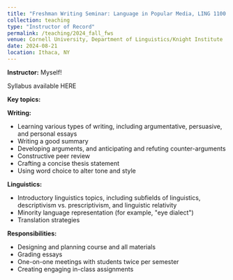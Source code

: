 ```yaml
---
title: "Freshman Writing Seminar: Language in Popular Media, LING 1100 (Fall 2024)"
collection: teaching
type: "Instructor of Record"
permalink: /teaching/2024_fall_fws
venue: Cornell University, Department of Linguistics/Knight Institute
date: 2024-08-21
location: Ithaca, NY
---
```


<b>Instructor:</b> Myself! 

Syllabus available HERE

<b>Key topics:</b> 

<b>Writing:</b>
<ul>
  <li>Learning various types of writing, including argumentative, persuasive, and personal essays</li>
  <li>Writing a good summary</li>
  <li>Developing arguments, and anticipating and refuting counter-arguments</li>
  <li>Constructive peer review</li>
  <li>Crafting a concise thesis statement</li>
  <li>Using word choice to alter tone and style</li>
</ul>

<b>Linguistics:</b>
<ul>
  <li>Introductory linguistics topics, including subfields of linguistics, descriptivism vs. prescriptivism, and linguistic relativity</li>
  <li>Minority language representation (for example, "eye dialect")</li>
  <li>Translation strategies</li>
</ul>

<b>Responsibilities:</b> 
<ul>
  <li>Designing and planning course and all materials</li>
  <li>Grading essays</li>
  <li>One-on-one meetings with students twice per semester</li>
  <li>Creating engaging in-class assignments</li>
</ul>
